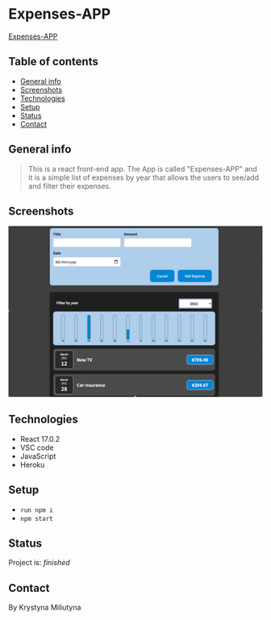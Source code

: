 # Expenses-APP

[Expenses-APP](https://expenses-app1.herokuapp.com/)

## Table of contents

- [General info](#general-info)
- [Screenshots](#screenshots)
- [Technologies](#technologies)
- [Setup](#setup)
- [Status](#status)
- [Contact](#contact)

## General info

> This is a react front-end app. The App is called "Expenses-APP" and it is a simple list of expenses by year that allows the users to see/add and filter their expenses.
## Screenshots

![Example screenshot](./public/screenshort.png)

## Technologies

- React 17.0.2
- VSC code
- JavaScript
- Heroku

## Setup

- `run npm i` 
- `npm start`


## Status

Project is: _finished_



## Contact

By Krystyna Miliutyna

